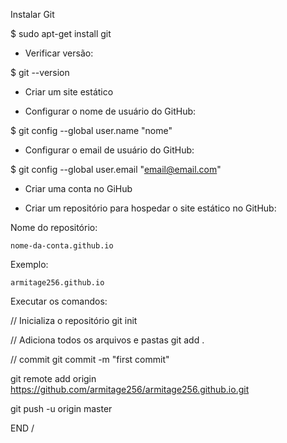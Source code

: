 Instalar Git

$ sudo apt-get install git

- Verificar versão:

$ git --version

- Criar um site estático

- Configurar o nome de usuário do GitHub:

$ git config --global user.name "nome"

- Configurar o email de usuário do GitHub:

$ git config --global user.email "email@email.com"

- Criar uma conta no GiHub

- Criar um repositório para hospedar o site estático no GitHub:

Nome do repositório:	

	nome-da-conta.github.io

Exemplo:

	armitage256.github.io


Executar os comandos:

// Inicializa o repositório
git init

// Adiciona todos os arquivos e pastas
git add .

// commit
git commit -m "first commit"

git remote add origin https://github.com/armitage256/armitage256.github.io.git

git push -u origin master


END
/


